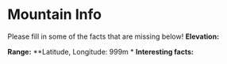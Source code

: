 # Mountain Info
Please fill in some of the facts that are missing below!
**Elevation:**

**Range:**
**Latitude, Longitude: 999m
*
**Interesting facts:**
